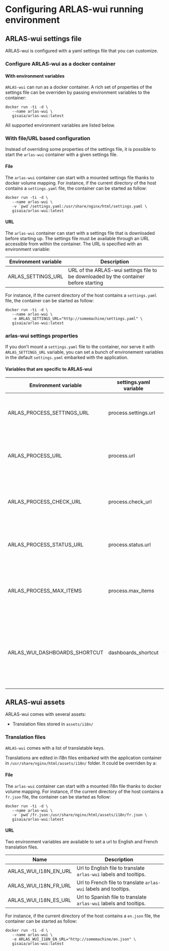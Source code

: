 # Configuring ARLAS-wui running environment

## ARLAS-wui settings file

ARLAS-wui is configured with a yaml settings file that you can customize.

### Configure ARLAS-wui as a docker container

#### With environment variables

`ARLAS-wui` can run as a docker container. A rich set of properties of the settings file can be overriden by passing environment variables to the container:

```
docker run -ti -d \
   --name arlas-wui \
   gisaia/arlas-wui:latest
```

All supported environment variables are listed below.

### With file/URL based configuration

Instead of overriding some properties of the settings file, it is possible to start the `arlas-wui` container with a given settings file.

#### File

The `arlas-wui` container can start with a mounted settings file thanks to docker volume mapping. For instance, if the current directory of the host contains a `settings.yaml` file, the container can be started as follow:

```
docker run -ti -d \
   --name arlas-wui \
   -v `pwd`/settings.yaml:/usr/share/nginx/html/settings.yaml \
   gisaia/arlas-wui:latest
```
#### URL
The `arlas-wui` container can start with a settings file that is downloaded before starting up. The settings file must be available through an URL accessible from within the container. The URL is specified with an environment variable:

| Environment variable | Description |
| -------------------- | ----------- |
|ARLAS_SETTINGS_URL | URL of the ARLAS-wui settings file to be downloaded by the container before starting |

For instance, if the current directory of the host contains a `settings.yaml` file, the container can be started as follow:

```
docker run -ti -d \
   --name arlas-wui \
   -e ARLAS_SETTINGS_URL="http://somemachine/settings.yaml" \
   gisaia/arlas-wui:latest
```
### arlas-wui settings properties

If you don't mount a `settings.yaml` file to the container, nor serve it with `ARLAS_SETTINGS_URL` variable, you can set a bunch of environement variables in the default `settings.yaml` embarked with the application.

#### Variables that are specific to ARLAS-wui

|Environment variable| settings.yaml variable|Default|Description|
|--------------------|---------------------------|-------|-----------|
|ARLAS_PROCESS_SETTINGS_URL   | process.settings.url| assets/processes/download.json | URL to settings file that describes the Process inputs. |
|ARLAS_PROCESS_URL   | process.url| - | URL to the backend endpoint that executes the Process. |
|ARLAS_PROCESS_CHECK_URL | process.check_url | - | URL to an endpoint that enables to check if a user has the right to use the precess.|
|ARLAS_PROCESS_STATUS_URL | process.status.url | - | URL to an endpoint that check the process on going status|
|ARLAS_PROCESS_MAX_ITEMS | process.max_items | - | Maximum number of items that can be handled with one execution of the process.|
|ARLAS_WUI_DASHBOARDS_SHORTCUT| dashboards_shortcut | false | Whether to display a shortcut component to switch between dashboards. To be used for dev purposes only. |

## ARLAS-wui assets

ARLAS-wui comes with several assets:

- Translation files stored in `assets/i18n/`

### Translation files

`ARLAS-wui` comes with a list of translatable keys.

Translations are edited in i18n files embarked with the application container in `/usr/share/nginx/html/assets/i18n/` folder. It could be overriden by a:

#### File

The `arlas-wui` container can start with a mounted i18n file thanks to docker volume mapping. For instance, if the current directory of the host contains a `fr.json` file, the container can be started as follow:

```
docker run -ti -d \
   --name arlas-wui \
   -v `pwd`/fr.json:/usr/share/nginx/html/assets/i18n/fr.json \
   gisaia/arlas-wui:latest
```

#### URL

Two environment variables are available to set a url to English and French translation files.

| Name                            | Description                          |
| ------------------------------- | -----------------------------------  |
| ARLAS_WUI_I18N_EN_URL	          | Url to English file to translate `arlas-wui` labels and tooltips. |
| ARLAS_WUI_I18N_FR_URL	          | Url to French file to translate `arlas-wui` labels and tooltips. |
| ARLAS_WUI_I18N_ES_URL	          | Url to Spanish file to translate `arlas-wui` labels and tooltips. |

For instance, if the current directory of the host contains a `en.json` file, the container can be started as follow:

```
docker run -ti -d \
   --name arlas-wui \
   -e ARLAS_WUI_I18N_EN_URL="http://somemachine/en.json" \
   gisaia/arlas-wui:latest
```
